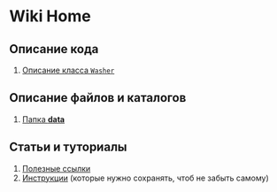# Wiki Home

## Описание кода
1. [Описание класса `Washer`](Washer.md)

## Описание файлов и каталогов
1. [Папка **data**](Data.md)

## Статьи и туториалы
1. [Полезные ссылки](Review.md)
1. [Инструкции](Tutorials.md) (которые нужно сохранять, чтоб не забыть самому)